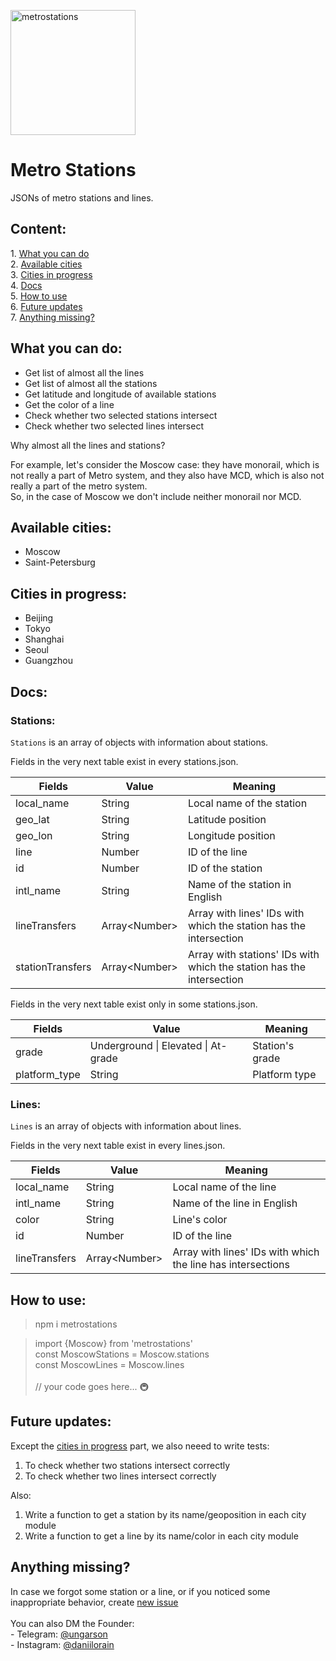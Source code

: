 <img src="https://i.ibb.co/WnD42Vy/metrostations.png" width="200" alt="metrostations" border="0"></img>
# Metro Stations
JSONs of metro stations and lines.

<h2>Content:</h2>
1. <a href="#what-you-can-do">What you can do</a> <br>
2. <a href="#available-cities">Available cities</a> <br>
3. <a href="#cities-in-progress">Cities in progress</a> <br>
4. <a href="#docs">Docs</a> <br>
5. <a href="#usage">How to use</a> <br>
6. <a href="#work-in-progress">Future updates</a> <br>
7. <a href="#anything-missing">Anything missing?</a>

<h2 id="what-you-can-do">What you can do:</h2>
<ul>
<li>Get list of almost all the lines</li>
<li>Get list of almost all the stations</li>
<li>Get latitude and longitude of available stations</li>
<li>Get the color of a line</li>
<li>Check whether two selected stations intersect</li>
<li>Check whether two selected lines intersect</li>
</ul>

Why almost all the lines and stations? 

For example, let's consider the Moscow case: they have monorail,
which is not really a part of Metro system, 
and they also have MCD, which is also not really a part of the metro system. <br>
So, in the case of Moscow we don't include neither monorail nor MCD.
<h2 id="available-cities">Available cities:</h2>
<ul>
<li>Moscow</li>
<li>Saint-Petersburg</li>
</ul>
<h2 id="cities-in-progress">Cities in progress:</h2>
<ul>
<li>Beijing</li>
<li>Tokyo</li>
<li>Shanghai</li>
<li>Seoul</li>
<li>Guangzhou</li>
</ul>

<h2 id="docs">Docs:</h2>
<h3> Stations: </h3>

`Stations` is an array of objects with information about stations.

Fields in the very next table exist in every stations.json.

| Fields | Value | Meaning |
| ------------- | ------------- | ------------- |
| local_name  | String  | Local name of the station |
| geo_lat | String  | Latitude position |
| geo_lon | String  | Longitude position |
| line  | Number  | ID of the line |
| id | Number | ID of the station |
| intl_name | String | Name of the station in English |
| lineTransfers | Array\<Number> | Array with lines' IDs with which the station has the intersection |
| stationTransfers | Array\<Number> | Array with stations' IDs with which the station has the intersection |

Fields in the very next table exist only in some stations.json.

| Fields | Value | Meaning |
| ------------- | ------------- | ------------- |
| grade | Underground &#124; Elevated &#124; At-grade | Station's grade |
| platform_type | String | Platform type |

<h3> Lines: </h3>

`Lines` is an array of objects with information about lines.

Fields in the very next table exist in every lines.json.

| Fields | Value | Meaning |
| ------------- | ------------- | ------------- |
| local_name  | String  | Local name of the line |
| intl_name | String | Name of the line in English |
| color | String | Line's color |
| id | Number | ID of the line |
| lineTransfers | Array\<Number> | Array with lines' IDs with which the line has intersections |


<h2 id="usage">How to use:</h2>

> npm i metrostations

> import {Moscow} from 'metrostations' <br />
> const MoscowStations = Moscow.stations <br />
> const MoscowLines = Moscow.lines <br />
> <br />
> // your code goes here... 🚇

<h2 id="work-in-progress">Future updates:</h2>
Except the <a href="#cities-in-progress">cities in progress</a> part, 
we also neeed to write tests: <br>
<ol>
<li>To check whether two stations intersect correctly</li>
<li>To check whether two lines intersect correctly</li>
</ol>
Also:
<ol>
<li>Write a function to get a station by its name/geoposition in each city module</li>
<li>Write a function to get a line by its name/color in each city module</li>
</ol>
<h2 id="anything-missing">Anything missing?</h2>
In case we forgot some station or a line, or if you noticed some inappropriate behavior,
create <a href="https://github.com/ungarson/MetroStations/issues">new issue</a>
<br>
<br>
You can also DM the Founder: <br>
- Telegram: <a href="https://t.me/ungarson">@ungarson</a><br>
- Instagram: <a href="https://www.instagram.com/daniilorain/">@daniilorain</a>
